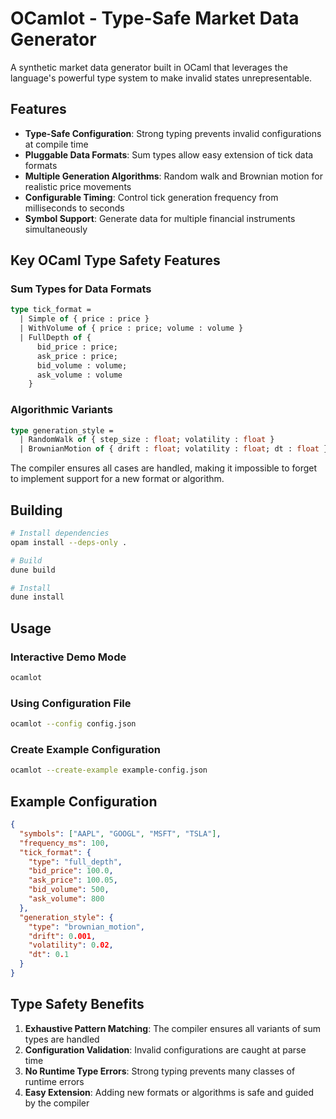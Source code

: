 # OCamlot - Type-Safe Market Data Generator

A synthetic market data generator built in OCaml that leverages the language's powerful type system to make invalid states unrepresentable.

## Features

- **Type-Safe Configuration**: Strong typing prevents invalid configurations at compile time
- **Pluggable Data Formats**: Sum types allow easy extension of tick data formats
- **Multiple Generation Algorithms**: Random walk and Brownian motion for realistic price movements
- **Configurable Timing**: Control tick generation frequency from milliseconds to seconds
- **Symbol Support**: Generate data for multiple financial instruments simultaneously

## Key OCaml Type Safety Features

### Sum Types for Data Formats
```ocaml
type tick_format = 
  | Simple of { price : price }
  | WithVolume of { price : price; volume : volume }
  | FullDepth of { 
      bid_price : price; 
      ask_price : price; 
      bid_volume : volume; 
      ask_volume : volume 
    }
```

### Algorithmic Variants
```ocaml
type generation_style =
  | RandomWalk of { step_size : float; volatility : float }
  | BrownianMotion of { drift : float; volatility : float; dt : float }
```

The compiler ensures all cases are handled, making it impossible to forget to implement support for a new format or algorithm.

## Building

```bash
# Install dependencies
opam install --deps-only .

# Build
dune build

# Install
dune install
```

## Usage

### Interactive Demo Mode
```bash
ocamlot
```

### Using Configuration File
```bash
ocamlot --config config.json
```

### Create Example Configuration
```bash
ocamlot --create-example example-config.json
```

## Example Configuration

```json
{
  "symbols": ["AAPL", "GOOGL", "MSFT", "TSLA"],
  "frequency_ms": 100,
  "tick_format": {
    "type": "full_depth",
    "bid_price": 100.0,
    "ask_price": 100.05,
    "bid_volume": 500,
    "ask_volume": 800
  },
  "generation_style": {
    "type": "brownian_motion",
    "drift": 0.001,
    "volatility": 0.02,
    "dt": 0.1
  }
}
```

## Type Safety Benefits

1. **Exhaustive Pattern Matching**: The compiler ensures all variants of sum types are handled
2. **Configuration Validation**: Invalid configurations are caught at parse time
3. **No Runtime Type Errors**: Strong typing prevents many classes of runtime errors
4. **Easy Extension**: Adding new formats or algorithms is safe and guided by the compiler